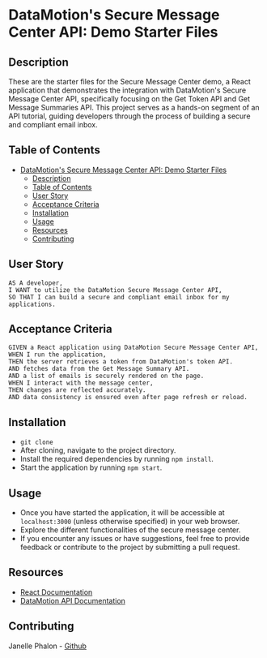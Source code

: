 # DataMotion's Secure Message Center API: Demo Starter Files

## Description
These are the starter files for the Secure Message Center demo, a React application that demonstrates the integration with DataMotion's Secure Message Center API, specifically focusing on the Get Token API and Get Message Summaries API. This project serves as a hands-on segment of an API tutorial, guiding developers through the process of building a secure and compliant email inbox.

## Table of Contents
- [DataMotion's Secure Message Center API: Demo Starter Files](#datamotions-secure-message-center-api-demo-starter-files)
  - [Description](#description)
  - [Table of Contents](#table-of-contents)
  - [User Story](#user-story)
  - [Acceptance Criteria](#acceptance-criteria)
  - [Installation](#installation)
  - [Usage](#usage)
  - [Resources](#resources)
  - [Contributing](#contributing)

## User Story
```
AS A developer,
I WANT to utilize the DataMotion Secure Message Center API,
SO THAT I can build a secure and compliant email inbox for my applications.
```

## Acceptance Criteria
```
GIVEN a React application using DataMotion Secure Message Center API,
WHEN I run the application,
THEN the server retrieves a token from DataMotion's token API.
AND fetches data from the Get Message Summary API.
AND a list of emails is securely rendered on the page.
WHEN I interact with the message center,
THEN changes are reflected accurately.
AND data consistency is ensured even after page refresh or reload.
```

## Installation 
* `git clone` 
* After cloning, navigate to the project directory.
* Install the required dependencies by running `npm install`.
* Start the application by running `npm start`.

## Usage 
* Once you have started the application, it will be accessible at `localhost:3000` (unless otherwise specified) in your web browser.
* Explore the different functionalities of the secure message center.
* If you encounter any issues or have suggestions, feel free to provide feedback or contribute to the project by submitting a pull request.

## Resources 
* [React Documentation](https://reactjs.org/)
* [DataMotion API Documentation](https://developers.datamotion.com/)

## Contributing 
Janelle Phalon - [Github](https://github.com/janellephalon)
